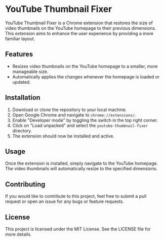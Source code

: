 # YouTube Thumbnail Fixer

YouTube Thumbnail Fixer is a Chrome extension that restores the size of video thumbnails on the YouTube homepage to their previous dimensions. This extension aims to enhance the user experience by providing a more familiar layout.

## Features

- Resizes video thumbnails on the YouTube homepage to a smaller, more manageable size.
- Automatically applies the changes whenever the homepage is loaded or updated.

## Installation

1. Download or clone the repository to your local machine.
2. Open Google Chrome and navigate to `chrome://extensions/`.
3. Enable "Developer mode" by toggling the switch in the top right corner.
4. Click on "Load unpacked" and select the `youtube-thumbnail-fixer` directory.
5. The extension should now be installed and active.

## Usage

Once the extension is installed, simply navigate to the YouTube homepage. The video thumbnails will automatically resize to the specified dimensions.

## Contributing

If you would like to contribute to this project, feel free to submit a pull request or open an issue for any bugs or feature requests.

## License

This project is licensed under the MIT License. See the LICENSE file for more details.

